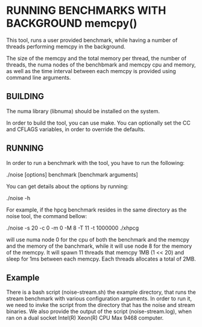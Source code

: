 # RUNNING BENCHMARKS WITH BACKGROUND memcpy()

This tool, runs a user provided benchmark, while having a number of threads performing memcpy in the background.

The size of the memcpy and the total memory per thread, the number of threads, the numa nodes of the benchbmark and memcpy cpu and memory, as well as the time interval between each memcpy is provided using command line arguments.

## BUILDING

The numa library (libnuma) should be installed on the system.

In order to build the tool, you can use make. You can optionally set the CC and CFLAGS variables, in order to override the defaults.

## RUNNING

In order to run a benchmark with the tool, you have to run the following:

./noise [options] benchmark [benchmark arguments]

You can get details about the options by running:

./noise -h

For example, if the hpcg benchmark resides in the same directory as the noise tool, the command bellow:

./noise -s 20 -c 0 -m 0 -M 8 -T 11 -t 1000000 ./xhpcg

will use numa node 0 for the cpu of both the benchmark and the memcpy and the memory of the banchmark, while it will use node 8 for the memory of the memcpy.
It will spawn 11 threads that memcpy 1MB (1 << 20) and sleep for 1ms between each memcpy. Each threads allocates a total of 2MB.

## Example

There is a bash script (noise-stream.sh) the example directory, that runs the stream benchmark with various configuration arguments.
In order to run it, we need to invke the script from the directory that has the noise and stream binaries.
We also provide the output of the script (noise-stream.log), when ran on a dual socket Intel(R) Xeon(R) CPU Max 9468 computer.
